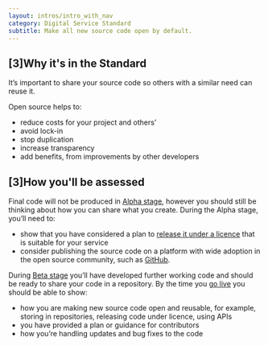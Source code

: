 ```yaml
---
layout: intros/intro_with_nav
category: Digital Service Standard
subtitle: Make all new source code open by default.
---
```


## [3]Why it's in the Standard

It’s important to share your source code so others with a similar need can reuse it.

Open source helps to:

- reduce costs for your project and others’
- avoid lock-in
- stop duplication
- increase transparency
- add benefits, from improvements by other developers

## [3]How you'll be assessed

Final code will not be produced in [Alpha stage](/service-design-delivery-process/alpha-stage/), however you should still be thinking about how you can share what you create. During the Alpha stage, you’ll need to:

- show that you have considered a plan to [release it under a licence](https://choosealicense.com) that is suitable for your service
- consider publishing the source code on a platform with wide adoption in the open source community, such as [GitHub](https://github.com).

During [Beta stage](/service-design-delivery-process/beta-stage/) you’ll have developed further working code and should be ready to share your code in a repository. By the time you [go live](/service-design-delivery-process/live-stage/) you should be able to show:

- how you are making new source code open and reusable, for example, storing in repositories, releasing code under licence, using APIs
- you have provided a plan or guidance for contributors
- how you’re handling updates and bug fixes to the code
